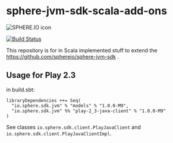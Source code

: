 sphere-jvm-sdk-scala-add-ons
============================

![SPHERE.IO icon](https://admin.sphere.io/assets/images/sphere_logo_rgb_long.png)

[![Build Status](https://travis-ci.org/sphereio/sphere-jvm-sdk-scala-add-ons.png?branch=master)](https://travis-ci.org/sphereio/sphere-jvm-sdk-scala-add-ons)

This repository is for in Scala implemented stuff to extend the https://github.com/sphereio/sphere-jvm-sdk .

## Usage for Play 2.3

in build.sbt:

```
libraryDependencies ++= Seq(
  "io.sphere.sdk.jvm" % "models" % "1.0.0-M9",
  "io.sphere.sdk.jvm" %% "play-2_3-java-client" % "1.0.0-M9"
)
```

See classes `io.sphere.sdk.client.PlayJavaClient` and `io.sphere.sdk.client.PlayJavaClientImpl`.

